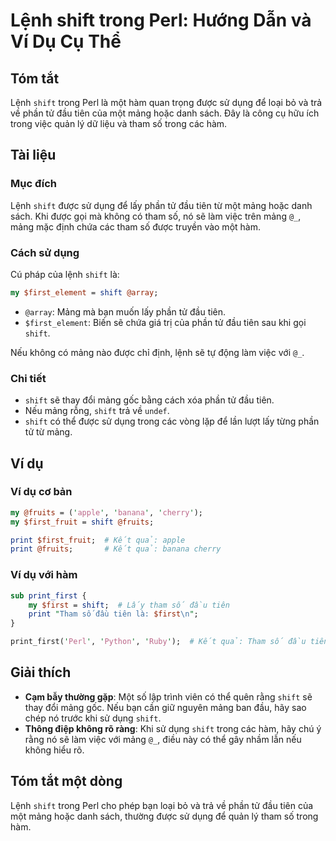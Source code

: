<!--
Meta Description: # Lệnh shift trong Perl: Hướng Dẫn và Ví Dụ Cụ Thể ## Tóm tắt Lệnh `shift` trong Perl là một hàm quan trọng được sử dụng để loại bỏ và trả về phần tử ...
Meta Keywords: shift, mảng, đầu, tiên, trong
-->

# Lệnh shift trong Perl: Hướng Dẫn và Ví Dụ Cụ Thể

## Tóm tắt
Lệnh `shift` trong Perl là một hàm quan trọng được sử dụng để loại bỏ và trả về phần tử đầu tiên của một mảng hoặc danh sách. Đây là công cụ hữu ích trong việc quản lý dữ liệu và tham số trong các hàm.

## Tài liệu
### Mục đích
Lệnh `shift` được sử dụng để lấy phần tử đầu tiên từ một mảng hoặc danh sách. Khi được gọi mà không có tham số, nó sẽ làm việc trên mảng `@_`, mảng mặc định chứa các tham số được truyền vào một hàm.

### Cách sử dụng
Cú pháp của lệnh `shift` là:

```perl
my $first_element = shift @array;
```

- `@array`: Mảng mà bạn muốn lấy phần tử đầu tiên.
- `$first_element`: Biến sẽ chứa giá trị của phần tử đầu tiên sau khi gọi `shift`.

Nếu không có mảng nào được chỉ định, lệnh sẽ tự động làm việc với `@_`.

### Chi tiết
- `shift` sẽ thay đổi mảng gốc bằng cách xóa phần tử đầu tiên.
- Nếu mảng rỗng, `shift` trả về `undef`.
- `shift` có thể được sử dụng trong các vòng lặp để lần lượt lấy từng phần tử từ mảng.

## Ví dụ
### Ví dụ cơ bản
```perl
my @fruits = ('apple', 'banana', 'cherry');
my $first_fruit = shift @fruits;

print $first_fruit;  # Kết quả: apple
print @fruits;       # Kết quả: banana cherry
```

### Ví dụ với hàm
```perl
sub print_first {
    my $first = shift;  # Lấy tham số đầu tiên
    print "Tham số đầu tiên là: $first\n";
}

print_first('Perl', 'Python', 'Ruby');  # Kết quả: Tham số đầu tiên là: Perl
```

## Giải thích
- **Cạm bẫy thường gặp**: Một số lập trình viên có thể quên rằng `shift` sẽ thay đổi mảng gốc. Nếu bạn cần giữ nguyên mảng ban đầu, hãy sao chép nó trước khi sử dụng `shift`.
- **Thông điệp không rõ ràng**: Khi sử dụng `shift` trong các hàm, hãy chú ý rằng nó sẽ làm việc với mảng `@_`, điều này có thể gây nhầm lẫn nếu không hiểu rõ.

## Tóm tắt một dòng
Lệnh `shift` trong Perl cho phép bạn loại bỏ và trả về phần tử đầu tiên của một mảng hoặc danh sách, thường được sử dụng để quản lý tham số trong hàm.